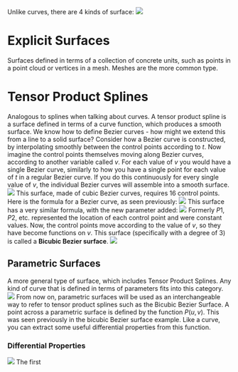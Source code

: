 Unlike curves, there are 4 kinds of surface:
![](Pasted%20image%2020230929134030.png)
# Explicit Surfaces
Surfaces defined in terms of a collection of concrete units, such as points in a point cloud or vertices in a mesh. Meshes are the more common type.
# Tensor Product Splines
Analogous to splines when talking about curves. A tensor product spline is a surface defined in terms of a curve function, which produces a smooth surface.
We know how to define Bezier curves - how might we extend this from a line to a solid surface?
Consider how a Bezier curve is constructed, by interpolating smoothly between the control points according to $t$. Now imagine the control points themselves moving along Bezier curves, according to another variable called $v$. For each value of $v$ you would have a single Bezier curve, similarly to how you have a single point for each value of $t$ in a regular Bezier curve. If you do this continuously for every single value of $v$, the individual Bezier curves will assemble into a smooth surface.
![](Pasted%20image%2020230929134647.png)
This surface, made of cubic Bezier curves, requires 16 control points.
Here is the formula for a Bezier curve, as seen previously:
![](Pasted%20image%2020230929140040.png)
This surface has a very similar formula, with the new parameter added:
![](Pasted%20image%2020230929140126.png)
Formerly $P1$, $P2$, etc. represented the location of each control point and were constant values. Now, the control points move according to the value of $v$, so they have become functions on $v$.
This surface (specifically with a degree of 3) is called a **Bicubic Bezier surface**.
![](Pasted%20image%2020230929140345.png)
## Parametric Surfaces
A more general type of surface, which includes Tensor Product Splines. Any kind of curve that is defined in terms of parameters fits into this category.
![](Pasted%20image%2020230929143218.png)
From now on, parametric surfaces will be used as an interchangeable way to refer to tensor product splines such as the Bicubic Bezier Surface.
A point across a parametric surface is defined by the function $P(u,v)$. This was seen previously in the bicubic Bezier surface example.
Like a curve, you can extract some useful differential properties from this function.
### Differential Properties
![](Pasted%20image%2020230929144243.png)
The first 